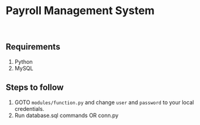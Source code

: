 # Payroll Management System
<br/>

## Requirements
1. Python 
2. MySQL 

## Steps to follow

1. GOTO `modules/function.py` and change `user` and `password` to your local credentials.
2. Run database.sql commands OR conn.py

